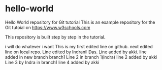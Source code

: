 # hello-world
Hello World repository for Git tutorial
This is an example repository for the Git tutoial on https://www.w3schools.com

This repository is built step by step in the tutorial.


i will do whatever i want
This is my first edited line on github.
next edited line on local repo.
Line edited by Indranil Das.
Line added by akki.
line added in new branch branch1
Line 2 in branch 1(indra)
line 2 added by akki
Line 3 by Indra in branch1
line 4 added by akki
